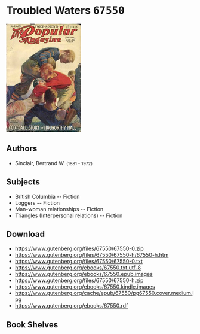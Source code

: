 # Troubled Waters <kbd>67550</kbd>

![](./cover.medium.jpg "")

## Authors


 - Sinclair, Bertrand W. <small>(1881 - 1972)</small>

## Subjects


 - British Columbia -- Fiction
 - Loggers -- Fiction
 - Man-woman relationships -- Fiction
 - Triangles (Interpersonal relations) -- Fiction

## Download


 - https://www.gutenberg.org/files/67550/67550-0.zip
 - https://www.gutenberg.org/files/67550/67550-h/67550-h.htm
 - https://www.gutenberg.org/files/67550/67550-0.txt
 - https://www.gutenberg.org/ebooks/67550.txt.utf-8
 - https://www.gutenberg.org/ebooks/67550.epub.images
 - https://www.gutenberg.org/files/67550/67550-h.zip
 - https://www.gutenberg.org/ebooks/67550.kindle.images
 - https://www.gutenberg.org/cache/epub/67550/pg67550.cover.medium.jpg
 - https://www.gutenberg.org/ebooks/67550.rdf

## Book Shelves


